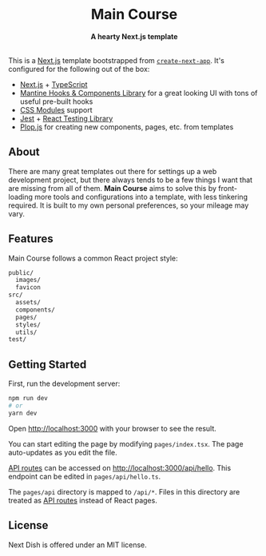 <!-- <div align="center">
  <img width="400" src="./public/next-dish.svg" alt="Next Dish Logo" />
</div> -->

<!-- <div align="center">
  <img alt="GitHub last commit" src="https://img.shields.io/github/last-commit/timmybytes/next-dish?color=ff90ad">
  <img alt="GitHub code size in bytes" src="https://img.shields.io/github/languages/code-size/timmybytes/next-dish?color=b8dcff">
  <img alt="GitHub" src="https://img.shields.io/github/license/timmybytes/next-dish?color=caffbf">
</div> -->

<div align="center">
  <br />
  <h1>Main Course</h1>
  <strong>A hearty Next.js template</strong>
  <br />
</div>

<br />

<!-- prettier-ignore -->
This is a [Next.js](https://nextjs.org/) template bootstrapped from [`create-next-app`](https://github.com/vercel/next.js/tree/canary/packages/create-next-app). It's configured for the following out of the box:

- [Next.js](https//nextjs.org) + [TypeScript](https://www.typescriptlang.org/)
- [Mantine Hooks & Components Library](https//mantine.dev) for a great looking UI with tons of useful pre-built hooks
- [CSS Modules](https://github.com/css-modules/css-modules) support
- [Jest](https://github.com/facebook/jest) + [React Testing Library](https://github.com/testing-library/react-testing-library)
- [Plop.js](https://github.com/plopjs/plop) for creating new components, pages, etc. from templates

## About

There are many great templates out there for settings up a web development project, but there always tends to be a few things I want that are missing from all of them. **Main Course** aims to solve this by front-loading more tools and configurations into a template, with less tinkering required. It is built to my own personal preferences, so your mileage may vary.

## Features

Main Course follows a common React project style:

```bash
public/
  images/
  favicon
src/
  assets/
  components/
  pages/
  styles/
  utils/
test/
```

## Getting Started

First, run the development server:

```bash
npm run dev
# or
yarn dev
```

Open [http://localhost:3000](http://localhost:3000) with your browser to see the result.

You can start editing the page by modifying `pages/index.tsx`. The page auto-updates as you edit the file.

[API routes](https://nextjs.org/docs/api-routes/introduction) can be accessed on [http://localhost:3000/api/hello](http://localhost:3000/api/hello). This endpoint can be edited in `pages/api/hello.ts`.

The `pages/api` directory is mapped to `/api/*`. Files in this directory are treated as [API routes](https://nextjs.org/docs/api-routes/introduction) instead of React pages.

## License

Next Dish is offered under an MIT license.
